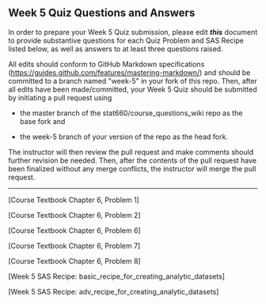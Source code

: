 
## Week 5 Quiz Questions and Answers

In order to prepare your Week 5 Quiz submission, please edit ***this*** document to provide substantive questions for each Quiz Problem and SAS Recipe listed below, as well as answers to at least three questions raised.

All edits should conform to GitHub Markdown specifications (https://guides.github.com/features/mastering-markdown/) and should be committed to a branch named "week-5" in your fork of this repo. Then, after all edits have been made/committed, your Week 5 Quiz should be submitted by initiating a pull request using

- the master branch of the stat660/course_questions_wiki repo as the base fork and

- the week-5 branch of your version of the repo as the head fork.

The instructor will then review the pull request and make comments should further revision be needed. Then, after the contents of the pull request have been finalized without any merge conflicts, the instructor will merge the pull request.



********************************************************************************



[Course Textbook Chapter 6, Problem 1]



[Course Textbook Chapter 6, Problem 2]



[Course Textbook Chapter 6, Problem 6]



[Course Textbook Chapter 6, Problem 7]



[Course Textbook Chapter 6, Problem 8]



[Week 5 SAS Recipe: basic_recipe_for_creating_analytic_datasets]



[Week 5 SAS Recipe: adv_recipe_for_creating_analytic_datasets]


